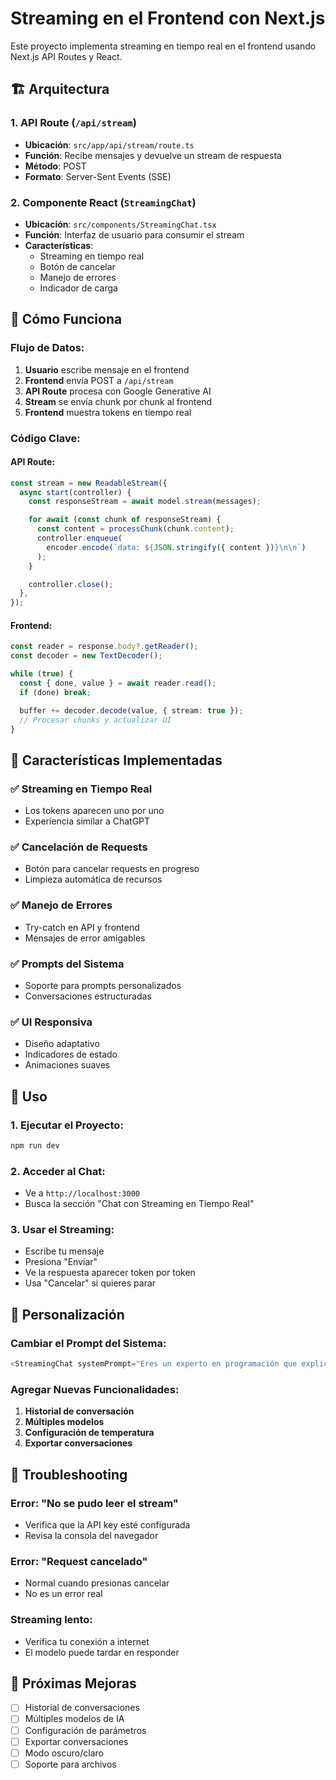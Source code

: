 # Streaming en el Frontend con Next.js

Este proyecto implementa streaming en tiempo real en el frontend usando Next.js API Routes y React.

## 🏗️ Arquitectura

### 1. **API Route** (`/api/stream`)

- **Ubicación**: `src/app/api/stream/route.ts`
- **Función**: Recibe mensajes y devuelve un stream de respuesta
- **Método**: POST
- **Formato**: Server-Sent Events (SSE)

### 2. **Componente React** (`StreamingChat`)

- **Ubicación**: `src/components/StreamingChat.tsx`
- **Función**: Interfaz de usuario para consumir el stream
- **Características**:
  - Streaming en tiempo real
  - Botón de cancelar
  - Manejo de errores
  - Indicador de carga

## 🚀 Cómo Funciona

### Flujo de Datos:

1. **Usuario** escribe mensaje en el frontend
2. **Frontend** envía POST a `/api/stream`
3. **API Route** procesa con Google Generative AI
4. **Stream** se envía chunk por chunk al frontend
5. **Frontend** muestra tokens en tiempo real

### Código Clave:

#### API Route:

```typescript
const stream = new ReadableStream({
  async start(controller) {
    const responseStream = await model.stream(messages);

    for await (const chunk of responseStream) {
      const content = processChunk(chunk.content);
      controller.enqueue(
        encoder.encode(`data: ${JSON.stringify({ content })}\n\n`)
      );
    }

    controller.close();
  },
});
```

#### Frontend:

```typescript
const reader = response.body?.getReader();
const decoder = new TextDecoder();

while (true) {
  const { done, value } = await reader.read();
  if (done) break;

  buffer += decoder.decode(value, { stream: true });
  // Procesar chunks y actualizar UI
}
```

## 🎯 Características Implementadas

### ✅ **Streaming en Tiempo Real**

- Los tokens aparecen uno por uno
- Experiencia similar a ChatGPT

### ✅ **Cancelación de Requests**

- Botón para cancelar requests en progreso
- Limpieza automática de recursos

### ✅ **Manejo de Errores**

- Try-catch en API y frontend
- Mensajes de error amigables

### ✅ **Prompts del Sistema**

- Soporte para prompts personalizados
- Conversaciones estructuradas

### ✅ **UI Responsiva**

- Diseño adaptativo
- Indicadores de estado
- Animaciones suaves

## 🔧 Uso

### 1. **Ejecutar el Proyecto**:

```bash
npm run dev
```

### 2. **Acceder al Chat**:

- Ve a `http://localhost:3000`
- Busca la sección "Chat con Streaming en Tiempo Real"

### 3. **Usar el Streaming**:

- Escribe tu mensaje
- Presiona "Enviar"
- Ve la respuesta aparecer token por token
- Usa "Cancelar" si quieres parar

## 📝 Personalización

### Cambiar el Prompt del Sistema:

```typescript
<StreamingChat systemPrompt="Eres un experto en programación que explica conceptos técnicos de manera simple." />
```

### Agregar Nuevas Funcionalidades:

1. **Historial de conversación**
2. **Múltiples modelos**
3. **Configuración de temperatura**
4. **Exportar conversaciones**

## 🐛 Troubleshooting

### Error: "No se pudo leer el stream"

- Verifica que la API key esté configurada
- Revisa la consola del navegador

### Error: "Request cancelado"

- Normal cuando presionas cancelar
- No es un error real

### Streaming lento:

- Verifica tu conexión a internet
- El modelo puede tardar en responder

## 🔮 Próximas Mejoras

- [ ] Historial de conversaciones
- [ ] Múltiples modelos de IA
- [ ] Configuración de parámetros
- [ ] Exportar conversaciones
- [ ] Modo oscuro/claro
- [ ] Soporte para archivos
